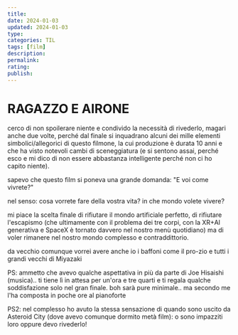 ```yaml
---
title: 
date: 2024-01-03
updated: 2024-01-03
type: 
categories: TIL
tags: [film]
description: 
permalink: 
rating: 
publish: 
---
```

# RAGAZZO E AIRONE

cerco di non spoilerare niente e condivido la necessità di rivederlo, magari anche due volte, perché dal finale si inquadrano alcuni dei mille elementi simbolici/allegorici di questo filmone, la cui produzione è durata 10 anni e che ha visto notevoli cambi di sceneggiatura (e si sentono assai, perché esco e mi dico di non essere abbastanza intelligente perché non ci ho capito niente).

sapevo che questo film si poneva una grande domanda: "E voi come vivrete?"

nel senso: cosa vorrete fare della vostra vita? in che mondo volete vivere?

mi piace la scelta finale di rifiutare il mondo artificiale perfetto, di rifiutare l'escapismo (che ultimamente con il problema dei tre corpi, con la XR+AI generativa e SpaceX è tornato davvero nel nostro menù quotidiano) ma di voler rimanere nel nostro mondo complesso e contraddittorio.

da vecchio comunque vorrei avere anche io i baffoni come il pro-zio e tutti i grandi vecchi di Miyazaki

PS: ammetto che avevo qualche aspettativa in più da parte di Joe Hisaishi (musica).. ti tiene lì in attesa per un'ora e tre quarti e ti regala qualche soddisfazione solo nel gran finale. boh sarà pure minimale.. ma secondo me l'ha composta in poche ore al pianoforte

PS2: nel complesso ho avuto la stessa sensazione di quando sono uscito da Asteroid City (dove avevo comunque dormito metà film): o sono impazziti loro oppure devo rivederlo!
